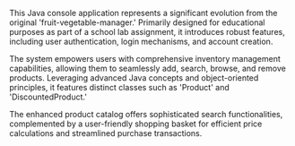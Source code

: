This Java console application represents a significant evolution from the original 'fruit-vegetable-manager.' Primarily designed for educational purposes as part of a school lab assignment, it introduces robust features, including user authentication, login mechanisms, and account creation. 

The system empowers users with comprehensive inventory management capabilities, allowing them to seamlessly add, search, browse, and remove products. Leveraging advanced Java concepts and object-oriented principles, it features distinct classes such as 'Product' and 'DiscountedProduct.' 

The enhanced product catalog offers sophisticated search functionalities, complemented by a user-friendly shopping basket for efficient price calculations and streamlined purchase transactions.
